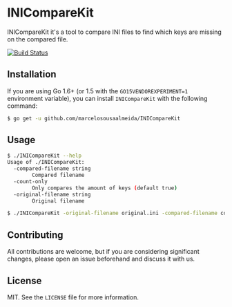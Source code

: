 # INICompareKit

INICompareKit it's a tool to compare INI files to find which keys are missing on the compared file.

[![Build Status](https://travis-ci.org/marcelosousaalmeida/INICompareKit.svg?branch=master)](https://travis-ci.org/marcelosousaalmeida/INICompareKit)

## Installation

If you are using Go 1.6+ (or 1.5 with the `GO15VENDOREXPERIMENT=1` environment variable), you can install `INICompareKit` with the following command:

```bash
$ go get -u github.com/marcelosousaalmeida/INICompareKit
```

## Usage

```bash
$ ./INICompareKit --help
Usage of ./INICompareKit:
  -compared-filename string
    	Compared filename
  -count-only
    	Only compares the amount of keys (default true)
  -original-filename string
    	Original filename

$ ./INICompareKit -original-filename original.ini -compared-filename compared.ini -count-only false
```
## Contributing

All contributions are welcome, but if you are considering significant changes, please open an issue beforehand and discuss it with us.

## License

MIT. See the `LICENSE` file for more information.
